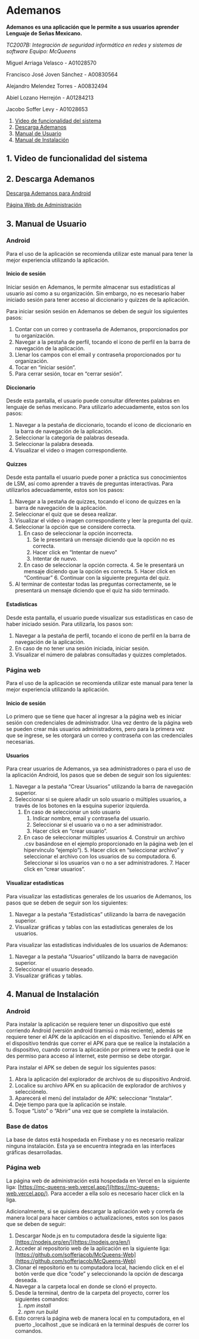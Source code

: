 # Ademanos

**Ademanos es una aplicación que le permite a sus usuarios aprender Lenguaje de Señas Mexicano.**

_TC2007B: Integración de seguridad informática en redes y sistemas de software_
_Equipo: McQueens_

Miguel Arriaga Velasco - A01028570

Francisco José Joven Sánchez - A00830564

Alejandro Melendez Torres - A00832494

Abiel Lozano Herrejón - A01284213

Jacobo Soffer Levy - A01028653

1. [ Video de funcionalidad del sistema ](#vid)
2. [ Descarga Ademanos ](#down)
3. [ Manual de Usuario ](#usermanu)
4. [ Manual de Instalación ](#instmanu)

<a name="vid"></a>

## 1. Video de funcionalidad del sistema

<a name="down"></a>

## 2. Descarga Ademanos

[Descarga Ademanos para Android](https://github.com/AlejandroMelendezTorres/McQueens-CyberApp/releases/tag/v1.0)

[Página Web de Administración](https://github.com/sofferjacob/McQueens-Web)

<a name="usermanu"></a>

## 3. Manual de Usuario

### Android

Para el uso de la aplicación se recomienda utilizar este manual para tener la mejor experiencia utilizando la aplicación.

#### Inicio de sesión

Iniciar sesión en Ademanos, le permite almacenar sus estadísticas al usuario así como a su organización. Sin embargo, no es necesario haber iniciado sesión para tener acceso al diccionario y quizzes de la aplicación.

Para iniciar sesión sesión en Ademanos se deben de seguir los siguientes pasos:

1. Contar con un correo y contraseña de Ademanos, proporcionados por tu organización.
2. Navegar a la pestaña de perfil, tocando el icono de perfil en la barra de navegación de la aplicación.
3. Llenar los campos con el email y contraseña proporcionados por tu organización.
4. Tocar en “iniciar sesión”.
5. Para cerrar sesión, tocar en “cerrar sesión”.

#### Diccionario

Desde esta pantalla, el usuario puede consultar diferentes palabras en lenguaje de señas mexicano. Para utilizarlo adecuadamente, estos son los pasos:

1. Navegar a la pestaña de diccionario, tocando el icono de diccionario en la barra de navegación de la aplicación.
2. Seleccionar la categoría de palabras deseada.
3. Seleccionar la palabra deseada.
4. Visualizar el video o imagen correspondiente.

#### Quizzes

Desde esta pantalla el usuario puede poner a práctica sus conocimientos de LSM, así como aprender a través de preguntas interactivas. Para utilizarlos adecuadamente, estos son los pasos:

1. Navegar a la pestaña de quizzes, tocando el icono de quizzes en la barra de navegación de la aplicación.
2. Seleccionar el quiz que se desea realizar.
3. Visualizar el video o imagen correspondiente y leer la pregunta del quiz.
4. Seleccionar la opción que se considere correcta.
    1. En caso de seleccionar la opción incorrecta.
        1. Se le presentará un mensaje diciendo que la opción no es correcta.
        2. Hacer click en “Intentar de nuevo”
        3. Intentar de nuevo.
    2. En caso de seleccionar la opción correcta.
        4. Se le presentará un mensaje diciendo que la opción es correcta.
        5. Hacer click en “Continuar”
        6. Continuar con la siguiente pregunta del quiz.
5. Al terminar de contestar todas las preguntas correctamente, se le presentará un mensaje diciendo que el quiz ha sido terminado.

#### Estadísticas

Desde esta pantalla, el usuario puede visualizar sus estadísticas en caso de haber iniciado sesión. Para utilizarla, los pasos son:

1. Navegar a la pestaña de perfil, tocando el icono de perfil en la barra de navegación de la aplicación.
2. En caso de no tener una sesión iniciada, iniciar sesión.
3. Visualizar el número de palabras consultadas y quizzes completados.

### Página web

Para el uso de la aplicación se recomienda utilizar este manual para tener la mejor experiencia utilizando la aplicación.

#### Inicio de sesión

Lo primero que se tiene que hacer al ingresar a la página web es iniciar sesión con credenciales de administrador. Una vez dentro de la página web se pueden crear más usuarios administradores, pero para la primera vez que se ingrese, se les otorgará un correo y contraseña con las credenciales necesarias.

#### Usuarios

Para crear usuarios de Ademanos, ya sea administradores o para el uso de la aplicación Android, los pasos que se deben de seguir son los siguientes:

1. Navegar a la pestaña “Crear Usuarios” utilizando la barra de navegación superior.
2. Seleccionar si se quiere añadir un solo usuario o múltiples usuarios, a través de los botones en la esquina superior izquierda.
    1. En caso de seleccionar un solo usuario
        1. Indicar nombre, email y contraseña del usuario.
        2. Seleccionar si el usuario va o no a ser administrador.
        3. Hacer click en “crear usuario”.
    2. En caso de seleccionar múltiples usuarios
        4. Construir un archivo .csv basándose en el ejemplo proporcionado en la página web (en el hipervínculo “ejemplo”).
        5. Hacer click en “seleccionar archivo” y seleccionar el archivo con los usuarios de su computadora.
        6. Seleccionar si los usuarios van o no a ser administradores.
        7. Hacer click en “crear usuarios”.

#### Visualizar estadísticas

Para visualizar las estadísticas generales de los usuarios de Ademanos, los pasos que se deben de seguir son los siguientes:

1. Navegar a la pestaña “Estadísticas” utilizando la barra de navegación superior.
2. Visualizar gráficas y tablas con las estadísticas generales de los usuarios.

Para visualizar las estadísticas individuales de los usuarios de Ademanos:

1. Navegar a la pestaña “Usuarios” utilizando la barra de navegación superior.
2. Seleccionar el usuario deseado.
3. Visualizar gráficas y tablas.

<a name="instmanu"></a>

## 4. Manual de Instalación

### Android

Para instalar la aplicación se requiere tener un dispositivo que esté corriendo Android (versión android tiramisú o más reciente), además se requiere tener el APK de la aplicación en el dispositivo. Teniendo el APK en el dispositivo tendrás que correr el APK para que se realice la instalación a tu dispositivo, cuando corras la aplicación por primera vez te pedirá que le des permiso para acceso al internet, este permiso se debe otorgar.

Para instalar el APK se deben de seguir los siguientes pasos:

1. Abra la aplicación del explorador de archivos de su dispositivo Android.
2. Localice su archivo APK en su aplicación de explorador de archivos y selecciónelo.
3. Aparecerá el menú del instalador de APK: seleccionar “Instalar”. 
4. Deje tiempo para que la aplicación se instale.
5. Toque “Listo” o “Abrir” una vez que se complete la instalación.

### Base de datos

La base de datos está hospedada en Firebase y no es necesario realizar ninguna instalación. Esta ya se encuentra integrada en las interfaces gráficas desarrolladas.

### Página web

La página web de administración está hospedada en Vercel en la siguiente liga: [https://mc-queens-web.vercel.app/](https://mc-queens-web.vercel.app/). Para acceder a ella solo es necesario hacer click en la liga.

Adicionalmente, si se quisiera descargar la aplicación web y correrla de manera local para hacer cambios o actualizaciones, estos son los pasos que se deben de seguir:

1. Descargar Node.js en tu computadora desde la siguiente liga: [https://nodejs.org/en/](https://nodejs.org/en/) 
2. Acceder al repositorio web de la aplicación en la siguiente liga: [https://github.com/sofferjacob/McQueens-Web](https://github.com/sofferjacob/McQueens-Web)
3. Clonar el repositorio en tu computadora local, haciendo click en el el botón verde que dice “code” y seleccionando la opción de descarga deseada.
4. Navegar a la carpeta local en donde se clonó el proyecto.
5. Desde la terminal, dentro de la carpeta del proyecto, correr los siguientes comandos:
    1. _npm install_
    2. _npm run build_
6. Esto correrá la página web de manera local en tu computadora, en el puerto _localhost _que se indicará en la terminal después de correr los comandos.


